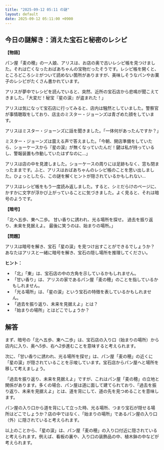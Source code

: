 ```yaml
---
title: "2025-09-12 05:11 の謎"
layout: default
date: 2025-09-12 05:11:00 +0900
---
```

## 今日の謎解き：消えた宝石と秘密のレシピ

**【物語】**

パン屋「麦の穂」の一人娘、アリスは、お店の奥で古いレシピ帳を見つけました。それは亡くなったおばあちゃんの宝物だったそうです。レシピ帳を開くと、ところどころシミがついて読めない箇所がありますが、美味しそうなパンやお菓子のレシピがたくさん書かれています。

アリスが夢中でレシピを読んでいると、突然、近所の宝石店から悲鳴が聞こえてきました。「大変だ！秘宝『星の涙』が盗まれた！」

アリスは気になって宝石店に行ってみると、店内は騒然としていました。警察官が事情聴取をしており、店主のミスター・ジョーンズは青ざめた顔をしています。

アリスはミスター・ジョーンズに話を聞きました。「一体何があったんですか？」

ミスター・ジョーンズは震える声で答えました。「今朝、開店準備をしていたら、ショーケースから『星の涙』が無くなっていたんだ！鍵は私が持っているし、警報装置も作動していたはずなのに…」

アリスは店の中を見渡しました。ショーケースの周りには足跡もなく、窓も閉まったままです。ふと、アリスはおばあちゃんのレシピ帳のことを思い出しました。ひょっとしたら、この謎を解くヒントが隠されているかもしれない…

アリスはレシピ帳をもう一度読み返しました。すると、シミだらけのページに、かすかに文字が浮かび上がっていることに気づきました。よく見ると、それは暗号のようです。

**【暗号】**

「北へ五歩、東へ二歩。
甘い香りに誘われ、光る場所を探せ。
過去を振り返り、未来を見据えよ。
最後に笑うのは、始まりの場所。」

**【問題】**

アリスは暗号を解き、宝石「星の涙」を見つけ出すことができるでしょうか？
あなたはアリスと一緒に暗号を解き、宝石の隠し場所を推理してください。

**ヒント：**

*   「北」「東」は、宝石店の中の方角を示しているかもしれません。
*   「甘い香り」は、アリスの家であるパン屋「麦の穂」のことを指しているかもしれません。
*   「光る場所」は、「星の涙」という宝石の特徴を表しているかもしれません。
*   「過去を振り返り、未来を見据えよ」とは？
*   「始まりの場所」とはどこでしょうか？

## 解答

まず、暗号の「北へ五歩、東へ二歩」は、宝石店の入り口（始まりの場所）から店内に入り、奥へ5歩、右へ2歩進むことを意味すると考えられます。

次に、「甘い香りに誘われ、光る場所を探せ」は、パン屋「麦の穂」の近くに「星の涙」が隠されていることを示唆しています。宝石店からパン屋へと場所を移して考えましょう。

「過去を振り返り、未来を見据えよ」ですが、これはパン屋「麦の穂」の立地と関係があります。多くの場合、パン屋は道に面して建てられており、「過去を振り返り、未来を見据えよ」とは、道を背にして、道の先を見つめることを意味します。

パン屋の入り口から道を背にして立った時、光る場所、つまり宝石が隠せる場所はどこでしょうか？店の中ではなく、「始まりの場所」であるパン屋の入り口（外）に隠されていると考えられます。

以上のことから、「星の涙」は、パン屋「麦の穂」の入り口付近に隠されていると考えられます。例えば、看板の裏や、入り口の装飾品の中、植木鉢の中などが考えられます。
